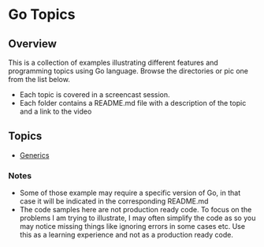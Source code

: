 # Go Topics

## Overview

This is a collection of examples illustrating different features and programming topics using Go language.
Browse the directories or pic one from the list below.

- Each topic is covered in a screencast session.
- Each folder contains a README.md file with a description of the topic and a link to the video


## Topics

- [Generics](./generics)


### Notes

- Some of those example may require a specific version of Go, in that case it will be indicated in the corresponding README.md
- The code samples here are not production ready code. To focus on the problems I am trying to illustrate, I may often simplify the code as so you may notice missing things like ignoring errors in some cases etc. Use this as a learning experience and not as a production ready code.


